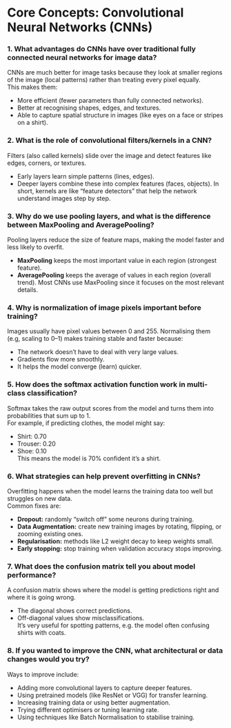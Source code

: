# Core Concepts: Convolutional Neural Networks (CNNs)

### 1. What advantages do CNNs have over traditional fully connected neural networks for image data?
CNNs are much better for image tasks because they look at smaller regions of the image (local patterns) rather than treating every pixel equally.  
This makes them:
- More efficient (fewer parameters than fully connected networks).
- Better at recognising shapes, edges, and textures.
- Able to capture spatial structure in images (like eyes on a face or stripes on a shirt).


### 2. What is the role of convolutional filters/kernels in a CNN?
Filters (also called kernels) slide over the image and detect features like edges, corners, or textures.
- Early layers learn simple patterns (lines, edges).
- Deeper layers combine these into complex features (faces, objects).
In short, kernels are like “feature detectors” that help the network understand images step by step.


### 3. Why do we use pooling layers, and what is the difference between MaxPooling and AveragePooling?
Pooling layers reduce the size of feature maps, making the model faster and less likely to overfit.
- **MaxPooling** keeps the most important value in each region (strongest feature).
- **AveragePooling** keeps the average of values in each region (overall trend).
Most CNNs use MaxPooling since it focuses on the most relevant details.


### 4. Why is normalization of image pixels important before training?
Images usually have pixel values between 0 and 255. Normalising them (e.g, scaling to 0–1) makes training stable and faster because:
- The network doesn’t have to deal with very large values.  
- Gradients flow more smoothly.  
- It helps the model converge (learn) quicker.  


### 5. How does the softmax activation function work in multi-class classification?
Softmax takes the raw output scores from the model and turns them into probabilities that sum up to 1.  
For example, if predicting clothes, the model might say:  
- Shirt: 0.70  
- Trouser: 0.20  
- Shoe: 0.10  
This means the model is 70% confident it’s a shirt.  


### 6. What strategies can help prevent overfitting in CNNs?
Overfitting happens when the model learns the training data too well but struggles on new data.  
Common fixes are: 
- **Dropout:** randomly “switch off” some neurons during training.  
- **Data Augmentation:** create new training images by rotating, flipping, or zooming existing ones.  
- **Regularisation:** methods like L2 weight decay to keep weights small.  
- **Early stopping:** stop training when validation accuracy stops improving.  


### 7. What does the confusion matrix tell you about model performance?
A confusion matrix shows where the model is getting predictions right and where it is going wrong.  
- The diagonal shows correct predictions.  
- Off-diagonal values show misclassifications.  
It’s very useful for spotting patterns, e.g. the model often confusing shirts with coats.  


### 8. If you wanted to improve the CNN, what architectural or data changes would you try?
Ways to improve include: 
- Adding more convolutional layers to capture deeper features.  
- Using pretrained models (like ResNet or VGG) for transfer learning.  
- Increasing training data or using better augmentation.  
- Trying different optimisers or tuning learning rate.  
- Using techniques like Batch Normalisation to stabilise training.  

